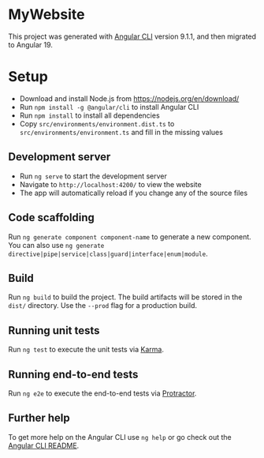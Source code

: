 # MyWebsite

This project was generated with [Angular CLI](https://github.com/angular/angular-cli) version 9.1.1, and then migrated to Angular 19.

# Setup

- Download and install Node.js from https://nodejs.org/en/download/
- Run `npm install -g @angular/cli` to install Angular CLI
- Run `npm install` to install all dependencies
- Copy `src/environments/environment.dist.ts` to `src/environments/environment.ts` and fill in the missing values

## Development server

- Run `ng serve` to start the development server
- Navigate to `http://localhost:4200/` to view the website
- The app will automatically reload if you change any of the source files

## Code scaffolding

Run `ng generate component component-name` to generate a new component. You can also use `ng generate directive|pipe|service|class|guard|interface|enum|module`.

## Build

Run `ng build` to build the project. The build artifacts will be stored in the `dist/` directory. Use the `--prod` flag for a production build.

## Running unit tests

Run `ng test` to execute the unit tests via [Karma](https://karma-runner.github.io).

## Running end-to-end tests

Run `ng e2e` to execute the end-to-end tests via [Protractor](http://www.protractortest.org/).

## Further help

To get more help on the Angular CLI use `ng help` or go check out the [Angular CLI README](https://github.com/angular/angular-cli/blob/master/README.md).
